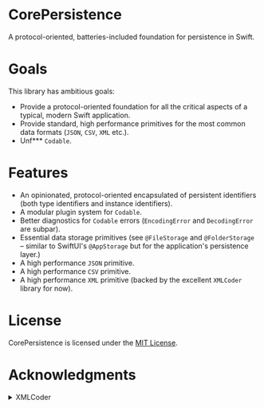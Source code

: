 # CorePersistence

A protocol-oriented, batteries-included foundation for persistence in Swift. 

# Goals
This library has ambitious goals:
- Provide a protocol-oriented foundation for all the critical aspects of a typical, modern Swift application.
- Provide standard, high performance primitives for the most common data formats (`JSON`, `CSV`, `XML` etc.).
- Unf*** `Codable`.

# Features
- An opinionated, protocol-oriented encapsulated of persistent identifiers (both type identifiers and instance identifiers).
- A modular plugin system for `Codable`.
- Better diagnostics for `Codable` errors (`EncodingError` and `DecodingError` are subpar).
- Essential data storage primitives (see `@FileStorage` and `@FolderStorage` – similar to SwiftUI's `@AppStorage` but for the application's persistence layer.)
- A high performance `JSON` primitive.
- A high performance `CSV` primitive.
- A high performance `XML` primitive (backed by the excellent `XMLCoder` library for now).

# License

CorePersistence is licensed under the [MIT License](https://vmanot.mit-license.org).

# Acknowledgments

<details>
<summary>XMLCoder</summary>

- **Link**: https://github.com/CoreOffice/XMLCoder
- **License**: [MIT License](https://github.com/CoreOffice/XMLCoder/blob/main/LICENSE)
- **Authors**: Shawn Moore and XMLCoder contributors

</details>
